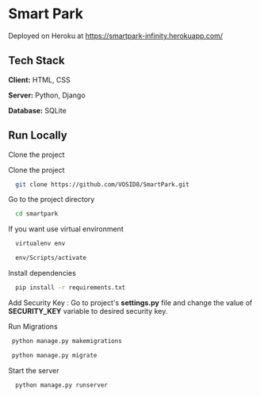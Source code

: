 # Smart Park

Deployed on Heroku at https://smartpark-infinity.herokuapp.com/

## Tech Stack

**Client:** HTML, CSS

**Server:** Python, Django

**Database:** SQLite

## Run Locally

Clone the project

Clone the project

```bash
  git clone https://github.com/VOSID8/SmartPark.git
```

Go to the project directory

```bash
  cd smartpark
```

If you want use virtual environment

```bash
  virtualenv env
```

```bash
  env/Scripts/activate
```

Install dependencies

```bash
  pip install -r requirements.txt
```

Add Security Key : Go to project's **settings.py** file and change the value of **SECURITY_KEY** variable to desired security key.

Run Migrations

```bash
 python manage.py makemigrations
```
```bash
 python manage.py migrate
```

Start the server

```bash
  python manage.py runserver
```
